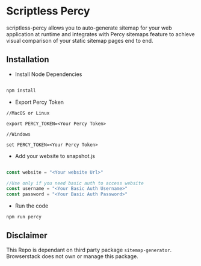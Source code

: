 # Scriptless Percy

scriptless-percy allows you to auto-generate sitemap for your web application at runtime and integrates with Percy sitemaps feature to achieve visual comparison of your static sitemap pages end to end. 

## Installation

- Install Node Dependencies

```sh

npm install

```

- Export Percy Token

```
//MacOS or Linux

export PERCY_TOKEN=<Your Percy Token>

//Windows

set PERCY_TOKEN=<Your Percy Token>

```

- Add your website to snapshot.js

```js

const website = "<Your website Url>"

//Use only if you need basic auth to access website
const username = "<Your Basic Auth Username>"
const password = "<Your Basic Auth Password>"

```

- Run the code

```
npm run percy
```

## Disclaimer
This Repo is dependant on third party package ```sitemap-generator```. 
Browserstack does not own or manage this package. 
